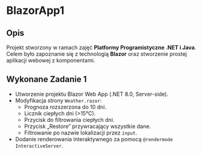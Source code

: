 # BlazorApp1
## Opis
Projekt stworzony w ramach zajęć **Platformy Programistyczne .NET i Java**.  
Celem było zapoznanie się z technologią **Blazor** oraz stworzenie prostej aplikacji webowej z komponentami.

## Wykonane Zadanie 1
- Utworzenie projektu Blazor Web App (.NET 8.0, Server-side).
- Modyfikacja strony `Weather.razor`:
  - Prognoza rozszerzona do 10 dni.
  - Licznik ciepłych dni (>15°C).
  - Przycisk do filtrowania ciepłych dni.
  - Przycisk „Restore” przywracający wszystkie dane.
  - Filtrowanie po nazwie lokalizacji przez `input`.
- Dodanie renderowania interaktywnego za pomocą `@rendermode InteractiveServer`.
